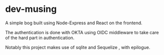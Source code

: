 # dev-musing

A simple bog built using Node-Express and React on the frontend.

The authentication is done with OKTA using OIDC middleware to take care of the hard part in authentication.

Notably this project makes use of sqlite and Sequelize , with epilogue.

